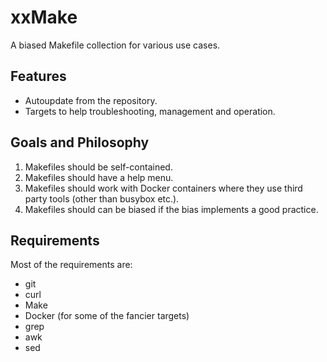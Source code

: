 # xxMake

A biased Makefile collection for various use cases.

## Features

- Autoupdate from the repository.
- Targets to help troubleshooting, management and operation.

## Goals and Philosophy

1. Makefiles should be self-contained.
2. Makefiles should have a help menu.
3. Makefiles should work with Docker containers where they use third party tools (other than busybox etc.).
4. Makefiles should can be biased if the bias implements a good practice.

## Requirements

Most of the requirements are:

- git
- curl
- Make
- Docker (for some of the fancier targets)
- grep
- awk
- sed
